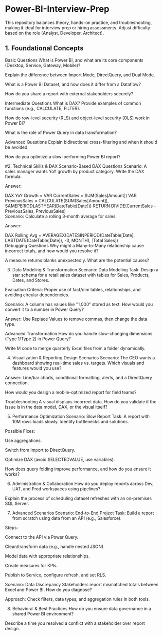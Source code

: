 # Power-BI-Interview-Prep
This repository balances theory, hands-on practice, and troubleshooting, making it ideal for interview prep or hiring assessments. Adjust difficulty based on the role (Analyst, Developer, Architect).

## 1. Foundational Concepts
Basic Questions
What is Power BI, and what are its core components (Desktop, Service, Gateway, Mobile)?

Explain the difference between Import Mode, DirectQuery, and Dual Mode.

What is a Power BI Dataset, and how does it differ from a Dataflow?

How do you share a report with external stakeholders securely?

Intermediate Questions
What is DAX? Provide examples of common functions (e.g., CALCULATE, FILTER).

How do row-level security (RLS) and object-level security (OLS) work in Power BI?

What is the role of Power Query in data transformation?

Advanced Questions
Explain bidirectional cross-filtering and when it should be avoided.

How do you optimize a slow-performing Power BI report?

#2. Technical Skills & DAX
Scenario-Based DAX Questions
Scenario: A sales manager wants YoY growth by product category. Write the DAX formula.

Answer:

DAX
YoY Growth = 
VAR CurrentSales = SUM(Sales[Amount])
VAR PreviousSales = CALCULATE(SUM(Sales[Amount]), SAMEPERIODLASTYEAR(DateTable[Date]))
RETURN DIVIDE(CurrentSales - PreviousSales, PreviousSales)  
Scenario: Calculate a rolling 3-month average for sales.

Answer:

DAX
Rolling Avg = 
AVERAGEX(DATESINPERIOD(DateTable[Date], LASTDATE(DateTable[Date]), -3, MONTH), [Total Sales])  
Debugging Questions
Why might a Many-to-Many relationship cause incorrect totals, and how would you resolve it?

A measure returns blanks unexpectedly. What are the potential causes?

3. Data Modeling & Transformation
Scenario: Data Modeling
Task: Design a star schema for a retail sales dataset with tables for Sales, Products, Dates, and Stores.

Evaluation Criteria: Proper use of fact/dim tables, relationships, and avoiding circular dependencies.

Scenario: A column has values like "1,000" stored as text. How would you convert it to a number in Power Query?

Answer: Use Replace Values to remove commas, then change the data type.

Advanced Transformation
How do you handle slow-changing dimensions (Type 1/Type 2) in Power Query?

Write M code to merge quarterly Excel files from a folder dynamically.

4. Visualization & Reporting
Design Scenarios
Scenario: The CEO wants a dashboard showing real-time sales vs. targets. Which visuals and features would you use?

Answer: Line/bar charts, conditional formatting, alerts, and a DirectQuery connection.

How would you design a mobile-optimized report for field teams?

Troubleshooting
A visual displays incorrect data. How do you validate if the issue is in the data model, DAX, or the visual itself?

5. Performance Optimization
Scenario: Slow Report
Task: A report with 10M rows loads slowly. Identify bottlenecks and solutions.

Possible Fixes:

Use aggregations.

Switch from Import to DirectQuery.

Optimize DAX (avoid SELECTEDVALUE, use variables).

How does query folding improve performance, and how do you ensure it works?

6. Administration & Collaboration
How do you deploy reports across Dev, UAT, and Prod workspaces using pipelines?

Explain the process of scheduling dataset refreshes with an on-premises SQL Server.

7. Advanced Scenarios
Scenario: End-to-End Project
Task: Build a report from scratch using data from an API (e.g., Salesforce).

Steps:

Connect to the API via Power Query.

Clean/transform data (e.g., handle nested JSON).

Model data with appropriate relationships.

Create measures for KPIs.

Publish to Service, configure refresh, and set RLS.

Scenario: Data Discrepancy
Stakeholders report mismatched totals between Excel and Power BI. How do you diagnose?

Approach: Check filters, data types, and aggregation rules in both tools.

8. Behavioral & Best Practices
How do you ensure data governance in a shared Power BI environment?

Describe a time you resolved a conflict with a stakeholder over report design.
